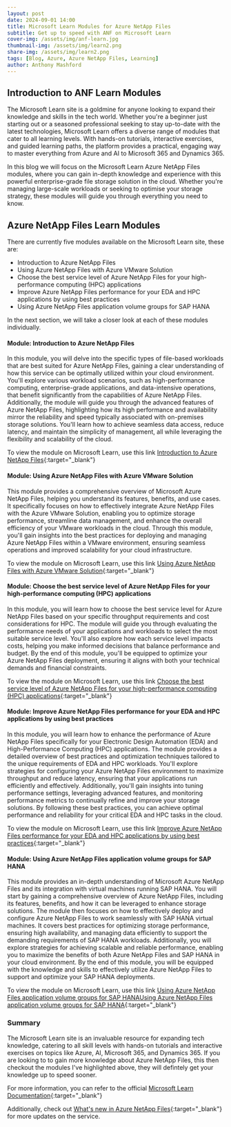 ```yaml
---
layout: post
date: 2024-09-01 14:00
title: Microsoft Learn Modules for Azure NetApp Files
subtitle: Get up to speed with ANF on Microsoft Learn
cover-img: /assets/img/anf-learn.jpg
thumbnail-img: /assets/img/learn2.png
share-img: /assets/img/learn2.png
tags: [Blog, Azure, Azure NetApp Files, Learning]
author: Anthony Mashford
---
```


## Introduction to ANF Learn Modules

The Microsoft Learn site is a goldmine for anyone looking to expand their knowledge and skills in the tech world. Whether you're a beginner just starting out or a seasoned professional seeking to stay up-to-date with the latest technologies, Microsoft Learn offers a diverse range of modules that cater to all learning levels. With hands-on tutorials, interactive exercises, and guided learning paths, the platform provides a practical, engaging way to master everything from Azure and AI to Microsoft 365 and Dynamics 365. 

In this blog we will focus on the Microsoft Learn Azure NetApp Files modules, where you can gain in-depth knowledge and experience with this powerful enterprise-grade file storage solution in the cloud. Whether you're managing large-scale workloads or seeking to optimise your storage strategy, these modules will guide you through everything you need to know.

## Azure NetApp Files Learn Modules
There are currently five modules available on the Microsoft Learn site, these are:
- Introduction to Azure NetApp Files
- Using Azure NetApp Files with Azure VMware Solution
- Choose the best service level of Azure NetApp Files for your high-performance computing (HPC) applications
- Improve Azure NetApp Files performance for your EDA and HPC applications by using best practices
- Using Azure NetApp Files application volume groups for SAP HANA

In the next section, we will take a closer look at each of these modules individually. 

#### Module: Introduction to Azure NetApp Files
In this module, you will delve into the specific types of file-based workloads that are best suited for Azure NetApp Files, gaining a clear understanding of how this service can be optimally utilized within your cloud environment. You'll explore various workload scenarios, such as high-performance computing, enterprise-grade applications, and data-intensive operations, that benefit significantly from the capabilities of Azure NetApp Files. Additionally, the module will guide you through the advanced features of Azure NetApp Files, highlighting how its high performance and availability mirror the reliability and speed typically associated with on-premises storage solutions. You'll learn how to achieve seamless data access, reduce latency, and maintain the simplicity of management, all while leveraging the flexibility and scalability of the cloud.

To view the module on Microsoft Learn, use this link [Introduction to Azure NetApp Files](https://learn.microsoft.com/en-us/training/modules/introduction-to-azure-netapp-files/?wt.mc_id=AZ-MVP-5004933?){:target="_blank"}

#### Module: Using Azure NetApp Files with Azure VMware Solution
This module provides a comprehensive overview of Microsoft Azure NetApp Files, helping you understand its features, benefits, and use cases. It specifically focuses on how to effectively integrate Azure NetApp Files with the Azure VMware Solution, enabling you to optimize storage performance, streamline data management, and enhance the overall efficiency of your VMware workloads in the cloud. Through this module, you'll gain insights into the best practices for deploying and managing Azure NetApp Files within a VMware environment, ensuring seamless operations and improved scalability for your cloud infrastructure.

To view the module on Microsoft Learn, use this link [Using Azure NetApp Files with Azure VMware Solution](https://learn.microsoft.com/en-us/training/modules/azure-netapp-files-with-vmware-solution/?wt.mc_id=AZ-MVP-5004933?){:target="_blank"}

#### Module: Choose the best service level of Azure NetApp Files for your high-performance computing (HPC) applications
In this module, you will learn how to choose the best service level for Azure NetApp Files based on your specific throughput requirements and cost considerations for HPC. The module will guide you through evaluating the performance needs of your applications and workloads to select the most suitable service level. You'll also explore how each service level impacts costs, helping you make informed decisions that balance performance and budget. By the end of this module, you'll be equipped to optimize your Azure NetApp Files deployment, ensuring it aligns with both your technical demands and financial constraints.

To view the module on Microsoft Learn, use this link [Choose the best service level of Azure NetApp Files for your high-performance computing (HPC) applications](https://learn.microsoft.com/en-us/training/modules/choose-service-level-azure-netapp-files-hpc-applications/?wt.mc_id=AZ-MVP-5004933?){:target="_blank"}

#### Module: Improve Azure NetApp Files performance for your EDA and HPC applications by using best practices
In this module, you will learn how to enhance the performance of Azure NetApp Files specifically for your Electronic Design Automation (EDA) and High-Performance Computing (HPC) applications. The module provides a detailed overview of best practices and optimization techniques tailored to the unique requirements of EDA and HPC workloads. You'll explore strategies for configuring your Azure NetApp Files environment to maximize throughput and reduce latency, ensuring that your applications run efficiently and effectively. Additionally, you'll gain insights into tuning performance settings, leveraging advanced features, and monitoring performance metrics to continually refine and improve your storage solutions. By following these best practices, you can achieve optimal performance and reliability for your critical EDA and HPC tasks in the cloud.

To view the module on Microsoft Learn, use this link [Improve Azure NetApp Files performance for your EDA and HPC applications by using best practices](https://learn.microsoft.com/en-us/training/modules/improve-azure-netapp-files-performance-hpc-eda-best-practices/?wt.mc_id=AZ-MVP-5004933?){:target="_blank"}

#### Module: Using Azure NetApp Files application volume groups for SAP HANA
This module provides an in-depth understanding of Microsoft Azure NetApp Files and its integration with virtual machines running SAP HANA. You will start by gaining a comprehensive overview of Azure NetApp Files, including its features, benefits, and how it can be leveraged to enhance storage solutions. The module then focuses on how to effectively deploy and configure Azure NetApp Files to work seamlessly with SAP HANA virtual machines. It covers best practices for optimizing storage performance, ensuring high availability, and managing data efficiently to support the demanding requirements of SAP HANA workloads. Additionally, you will explore strategies for achieving scalable and reliable performance, enabling you to maximize the benefits of both Azure NetApp Files and SAP HANA in your cloud environment. By the end of this module, you will be equipped with the knowledge and skills to effectively utilize Azure NetApp Files to support and optimize your SAP HANA deployments.

To view the module on Microsoft Learn, use this link [Using Azure NetApp Files application volume groups for SAP HANAUsing Azure NetApp Files application volume groups for SAP HANA](https://learn.microsoft.com/en-us/training/modules/azure-netapp-files-sap-hana/?wt.mc_id=AZ-MVP-5004933?){:target="_blank"}

### Summary
The Microsoft Learn site is an invaluable resource for expanding tech knowledge, catering to all skill levels with hands-on tutorials and interactive exercises on topics like Azure, AI, Microsoft 365, and Dynamics 365. If you are looking to to gain more knowledge about Azure NetApp Files, this then checkout the modules I've highlighted above, they will defintely get your knowledge up to speed sooner.

For more information, you can refer to the official [Microsoft Learn Documentation](https://learn.microsoft.com/en-us/azure/azure-netapp-files/){:target="_blank"}

Additionally, check out [What's new in Azure NetApp Files](https://learn.microsoft.com/en-us/azure/azure-netapp-files/whats-new){:target="_blank"} for more updates on the service.




